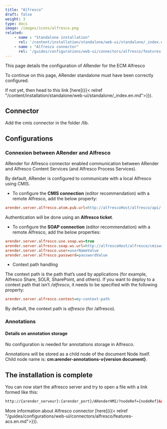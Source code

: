 ```yaml
---
title: "Alfresco"
draft: false
weight: 3
type: docs
image: /images/icons/alfresco.png
related:
    - name : "Standalone installation"
      rel: '/content/installation/standalone/web-ui/standalone/_index.en.md'
    - name : "Alfresco connector"
      rel: '/guides/configurations/web-ui/connectors/alfresco/features-acs.en.md'
---
```


This page details the configuration of ARender for the ECM Alfresco


To continue on this page, ARender standalone must have been correctly configured.

If not yet, then head to this link [here]({{< relref "/content/installation/standalone/web-ui/standalone/_index.en.md">}}).

## Connector 

Add the cmis connector in the folder /lib.


## Configurations 

### Connexion between ARender and Alfresco

ARender for Alfresco connector enabled communication between ARender and Alfresco Content Services (and Alfresco Process Services).

By default, ARender is configured to communicate with a local Alfresco using CMIS.

* To configure the **CMIS connection** (editor recommendation) with a remote Alfresco, add the below property:


```cfg
arender.server.alfresco.atom.pub.url=http://alfrescoHost/alfresco/api/-default-/cmis/versions/1.1/atom
```

Authentication will be done using an **Alfresco ticket**.

* To configure the **SOAP connection** (editor recommendation) with a remote Alfresco, add the below properties:


```cfg
arender.server.alfresco.use.soap.ws=true
arender.server.alfresco.soap.ws.url=http://alfrescoHost/alfresco/cmisws/cmis?wsdl
arender.server.alfresco.user=userNameValue
arender.server.alfresco.password=passwordValue
```

* Context path handling

The context path is the path that’s used by applications (for example, Alfresco Share, SOLR, SharePoint, and others).
If you want to deploy to a context path that isn’t */alfresco*, it needs to be specified with the following property:

```cfg
arender.server.alfresco.context=my-context-path
```

By default, the context path is *alfresco* (for /alfresco).


### Annotations

#### Details on annotation storage

No configuration is needed for annotations storage in Alfresco.

Annotations will be stored as a child node of the document Node itself. Child node name is: **cm:arender-annotations-v{version document}**.


## The installation is complete

You can now start the alfresco server and try to open a file with a link formed like this:

```html
http://{arender_serveur}:{arender_port}/ARenderHMI/?nodeRef={nodeRef}&user={user}&alf_ticket={ticket}&versionLabel={version}
```


More information about Alfresco connector [here]({{< relref "/guides/configurations/web-ui/connectors/alfresco/features-acs.en.md">}}).